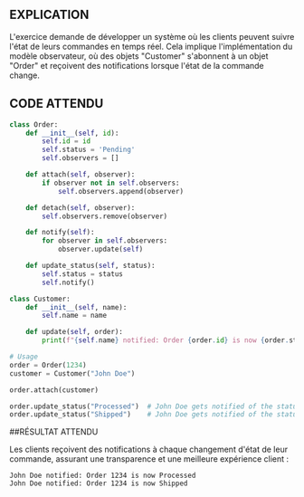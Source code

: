 ## EXPLICATION

L'exercice demande de développer un système où les clients peuvent suivre l'état de leurs commandes en temps réel. Cela implique l'implémentation du modèle observateur, où des objets "Customer" s'abonnent à un objet "Order" et reçoivent des notifications lorsque l'état de la commande change.

## CODE ATTENDU

```python
class Order:
    def __init__(self, id):
        self.id = id
        self.status = 'Pending'
        self.observers = []

    def attach(self, observer):
        if observer not in self.observers:
            self.observers.append(observer)

    def detach(self, observer):
        self.observers.remove(observer)

    def notify(self):
        for observer in self.observers:
            observer.update(self)

    def update_status(self, status):
        self.status = status
        self.notify()

class Customer:
    def __init__(self, name):
        self.name = name

    def update(self, order):
        print(f"{self.name} notified: Order {order.id} is now {order.status}")

# Usage
order = Order(1234)
customer = Customer("John Doe")

order.attach(customer)

order.update_status("Processed")  # John Doe gets notified of the status change
order.update_status("Shipped")    # John Doe gets notified of the status change
```

##RÉSULTAT ATTENDU

Les clients reçoivent des notifications à chaque changement d'état de leur commande, assurant une transparence et une meilleure expérience client :

```
John Doe notified: Order 1234 is now Processed
John Doe notified: Order 1234 is now Shipped
```